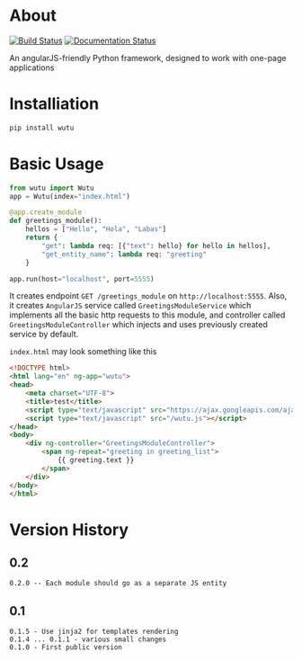 About
=====
[![Build Status](https://travis-ci.org/zaibacu/wutu.svg?branch=master)](https://travis-ci.org/zaibacu/wutu)
[![Documentation Status](https://readthedocs.org/projects/wutu/badge/?version=latest)](http://wutu.readthedocs.org/en/latest/?badge=latest)

An angularJS-friendly Python framework, designed to work with one-page applications

Installiation
=============
```bash
pip install wutu
```

Basic Usage
===========
```Python
from wutu import Wutu
app = Wutu(index="index.html")

@app.create_module
def greetings_module():
    hellos = ["Hello", "Hola", "Labas"]
    return {
        "get": lambda req: [{"text": hello} for hello in hellos],
        "get_entity_name": lambda req: "greeting"
    }

app.run(host="localhost", port=5555)
```

It creates endpoint `GET /greetings_module` on `http://localhost:5555`. Also, it creates `AngularJS` service called `GreetingsModuleService` which implements all the basic http requests to this module, and
controller called `GreetingsModuleController` which injects and uses previously created service by default. 

`index.html` may look something like this

```html
<!DOCTYPE html>
<html lang="en" ng-app="wutu">
<head>
    <meta charset="UTF-8">
    <title>test</title>
    <script type="text/javascript" src="https://ajax.googleapis.com/ajax/libs/angularjs/1.4.4/angular.min.js"></script>
    <script type="text/javascript" src="/wutu.js"></script>
</head>
<body>
    <div ng-controller="GreetingsModuleController">
        <span ng-repeat="greeting in greeting_list">
            {{ greeting.text }}
        </span>
    </div>
</body>
</html>
```

Version History
===============
0.2
---
	0.2.0 -- Each module should go as a separate JS entity
0.1
---
    0.1.5 - Use jinja2 for templates rendering
    0.1.4 ... 0.1.1 - various small changes
    0.1.0 - First public version
